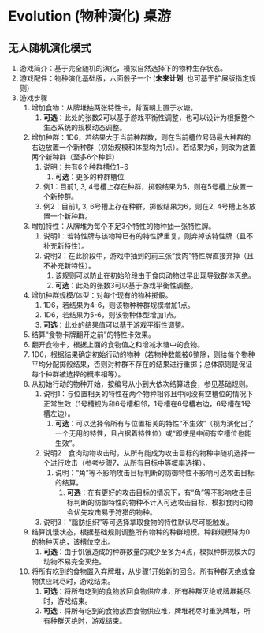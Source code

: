 # Evolution (物种演化) 桌游

## 无人随机演化模式

1. 游戏简介：基于完全随机的演化，模拟自然选择下的物种生存状态。
2. 游戏配件：物种演化基础版，六面骰子一个 (**未来计划**: 也可基于扩展版指定规则)
3. 游戏步骤
   1. 增加食物：从牌堆抽两张特性卡，背面朝上置于水塘。
      1. **可选**：此处的张数2可以基于游戏平衡性调整，也可以设计为根据整个生态系统的规模动态调整。
   2. 增加种群：1D6，若结果大于当前种群数，则在当前槽位号码最大种群的右边放置一个新种群（初始规模和体型均为1点）。若结果为6，则改为放置两个新种群（至多6个种群）
      1. 说明：共有6个种群槽位1~6
         1. **可选**：更多的种群槽位
      2. 例1：目前1, 3, 4号槽上存在种群，掷骰结果为5，则在5号槽上放置一个新种群。
      3. 例2：目前1, 3, 6号槽上存在种群，掷骰结果为6，则在2, 4号槽上各放置一个新种群。
   3. 增加特性：从牌堆为每个不足3个特性的物种抽一张特性牌。
      1. 说明1：若特性牌与该物种已有的特性牌重复，则弃掉该特性牌（且不补充新特性）。
      2. 说明2：在此阶段中，游戏中抽到的前三张“食肉”特性牌直接弃掉（且不补充新特性）。
         1. 该规则可以防止在初始阶段由于食肉动物过早出现导致群体灭绝。
         2. **可选**：此处的张数3可以基于游戏平衡性调整。
   4. 增加种群规模/体型：对每个现有的物种掷骰。
      1. 1D6，若结果为4-6，则该物种种群规模增加1点。
      2. 1D6，若结果为5-6，则该物种体型增加1点。
      3. **可选**：此处的结果值可以基于游戏平衡性调整。
   5. 结算“食物卡牌翻开之前”的特性卡效果。
   6. 翻开食物卡，根据上面的食物值之和增减水塘中的食物。
   7. 1D6，根据结果确定初始行动的物种（若物种数能被6整除，则给每个物种平均分配掷骰结果，否则对种群不存在的结果进行重掷；总体原则是保证每个种群被选择的概率相等）。
   8. 从初始行动的物种开始，按编号从小到大依次结算进食，参见基础规则。
      1. 说明1：与位置相关的特性在两个物种相邻且中间没有空槽位的情况下正常生效（1号槽视为和6号槽相邻，1号槽在6号槽右边，6号槽在1号槽左边）。
         1. **可选**：可以选择令所有与位置相关的特性“不生效”（视为演化出了一个无用的特性，且占据着特性位）或“即使是中间有空槽位也能生效”。
      2. 说明2：食肉动物攻击时，从所有能成为攻击目标的物种中随机选择一个进行攻击（参考步骤7，从所有目标中等概率选择）。
         1. 说明：“角”等不影响攻击目标判断的防御特性不影响可选攻击目标的结算。
            1. **可选**：在有更好的攻击目标的情况下，有“角”等不影响攻击目标判断的防御特性的物种不计入可选攻击目标，模拟食肉动物会优先攻击易于狩猎的物种。
      3. 说明3：“脂肪组织”等可选择拿取食物的特性默认尽可能触发。
   9. 结算饥饿状态，根据基础规则调整所有物种的种群规模。种群规模降为0的物种灭绝，该槽位空出。
      1. **可选**：由于饥饿造成的种群数量的减少至多为4点，模拟种群规模大的动物不易完全灭绝。
   10. 将所有吃到的食物置入弃牌堆，从步骤1开始新的回合。所有种群灭绝或食物供应耗尽时，游戏结束。
       1. **可选**：将所有吃到的食物放回食物供应堆，所有种群灭绝或牌堆耗尽时，游戏结束。
       2. **可选**：将所有吃到的食物放回食物供应堆，牌堆耗尽时重洗牌堆，所有种群灭绝时，游戏结束。
